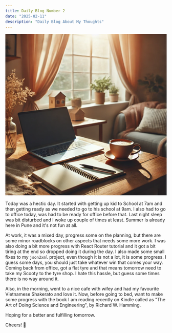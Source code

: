 ```yaml
---
title: Daily Blog Number 2
date: "2025-02-11"
description: "Daily Blog About My Thoughts"
---
```


![daily-blog-1](../../assets/blog1.png)

Today was a hectic day. It started with getting up kid to School at 7am and then getting ready as we needed to
go to his school at 9am. I also had to go to office today, was had to be ready for office before that. Last night
sleep was bit disturbed and I woke up couple of times at least. Summer is already here in Pune and it's not fun at all.

At work, it was a mixed day, progress some on the planning, but there are some minor roadblocks on other aspects that
needs some more work. I was also doing a bit more progress with React Router tutorial and it got a bit tiring at the end
so dropped doing it during the day. I also made some small fixes to my `json2xml` project, even though it is not a lot,
it is some progress. I guess some days, you should just take whatever win that comes your way. Coming back from office,
got a flat tyre and that means tomorrow need to take my Scooty to the tyre shop. I hate this hassle, but guess some times
there is no way around it.

Also, in the morning, went to a nice cafe with wifey and had my favourite Vietnamese Shakerato and love it. Now, before
going to bed, want to make some progress with the book I am reading recently on Kindle called as "The Art of Doing Science and Engineering",
by Richard W. Hamming.

Hoping for a better and fulfilling tomorrow.


Cheers! 🤘

